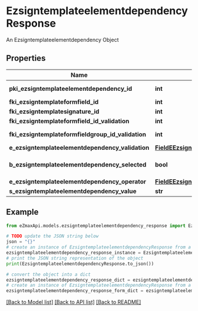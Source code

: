 # EzsigntemplateelementdependencyResponse

An Ezsigntemplateelementdependency Object

## Properties

Name | Type | Description | Notes
------------ | ------------- | ------------- | -------------
**pki_ezsigntemplateelementdependency_id** | **int** | The unique ID of the Ezsigntemplateelementdependency | 
**fki_ezsigntemplateformfield_id** | **int** | The unique ID of the Ezsigntemplateformfield | [optional] 
**fki_ezsigntemplatesignature_id** | **int** | The unique ID of the Ezsigntemplatesignature | [optional] 
**fki_ezsigntemplateformfield_id_validation** | **int** | The unique ID of the Ezsigntemplateformfield | [optional] 
**fki_ezsigntemplateformfieldgroup_id_validation** | **int** | The unique ID of the Ezsigntemplateformfieldgroup | [optional] 
**e_ezsigntemplateelementdependency_validation** | [**FieldEEzsigntemplateelementdependencyValidation**](FieldEEzsigntemplateelementdependencyValidation.md) |  | 
**b_ezsigntemplateelementdependency_selected** | **bool** | Whether if it&#39;s selected or not when using eEzsigntemplateelementdependencyValidation &#x3D; Selected | [optional] 
**e_ezsigntemplateelementdependency_operator** | [**FieldEEzsigntemplateelementdependencyOperator**](FieldEEzsigntemplateelementdependencyOperator.md) |  | [optional] 
**s_ezsigntemplateelementdependency_value** | **str** | The value of the Ezsignelementdependency | [optional] 

## Example

```python
from eZmaxApi.models.ezsigntemplateelementdependency_response import EzsigntemplateelementdependencyResponse

# TODO update the JSON string below
json = "{}"
# create an instance of EzsigntemplateelementdependencyResponse from a JSON string
ezsigntemplateelementdependency_response_instance = EzsigntemplateelementdependencyResponse.from_json(json)
# print the JSON string representation of the object
print(EzsigntemplateelementdependencyResponse.to_json())

# convert the object into a dict
ezsigntemplateelementdependency_response_dict = ezsigntemplateelementdependency_response_instance.to_dict()
# create an instance of EzsigntemplateelementdependencyResponse from a dict
ezsigntemplateelementdependency_response_form_dict = ezsigntemplateelementdependency_response.from_dict(ezsigntemplateelementdependency_response_dict)
```
[[Back to Model list]](../README.md#documentation-for-models) [[Back to API list]](../README.md#documentation-for-api-endpoints) [[Back to README]](../README.md)


